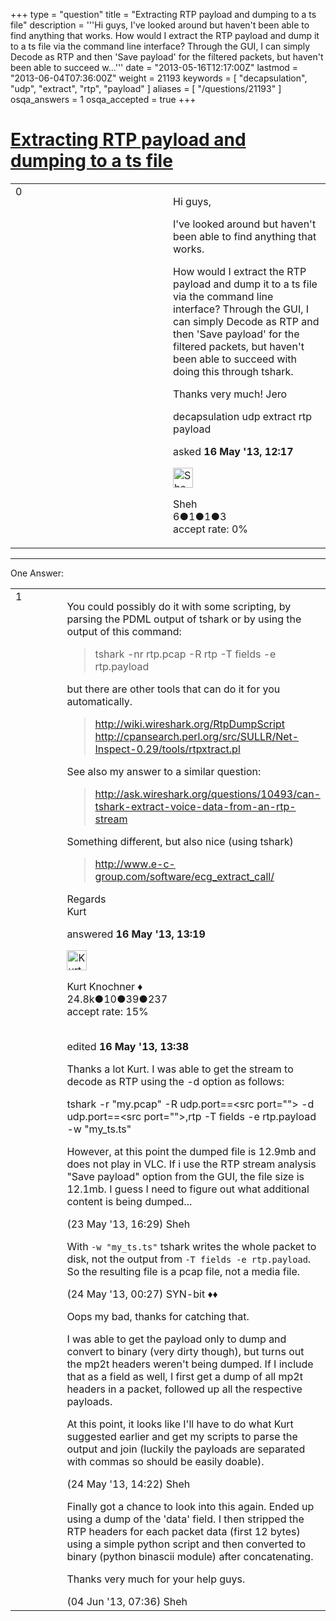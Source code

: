 +++
type = "question"
title = "Extracting RTP payload and dumping to a ts file"
description = '''Hi guys, I&#x27;ve looked around but haven&#x27;t been able to find anything that works. How would I extract the RTP payload and dump it to a ts file via the command line interface? Through the GUI, I can simply Decode as RTP and then &#x27;Save payload&#x27; for the filtered packets, but haven&#x27;t been able to succeed w...'''
date = "2013-05-16T12:17:00Z"
lastmod = "2013-06-04T07:36:00Z"
weight = 21193
keywords = [ "decapsulation", "udp", "extract", "rtp", "payload" ]
aliases = [ "/questions/21193" ]
osqa_answers = 1
osqa_accepted = true
+++

<div class="headNormal">

# [Extracting RTP payload and dumping to a ts file](/questions/21193/extracting-rtp-payload-and-dumping-to-a-ts-file)

</div>

<div id="main-body">

<div id="askform">

<table id="question-table" style="width:100%;"><colgroup><col style="width: 50%" /><col style="width: 50%" /></colgroup><tbody><tr class="odd"><td style="width: 30px; vertical-align: top"><div class="vote-buttons"><span id="post-21193-upvote" class="ajax-command post-vote up" rel="nofollow" title="I like this post (click again to cancel)"> </span><div id="post-21193-score" class="post-score" title="current number of votes">0</div><span id="post-21193-downvote" class="ajax-command post-vote down" rel="nofollow" title="I dont like this post (click again to cancel)"> </span> <span id="favorite-mark" class="ajax-command favorite-mark" rel="nofollow" title="mark/unmark this question as favorite (click again to cancel)"> </span><div id="favorite-count" class="favorite-count"></div></div></td><td><div id="item-right"><div class="question-body"><p>Hi guys,</p><p>I've looked around but haven't been able to find anything that works.</p><p>How would I extract the RTP payload and dump it to a ts file via the command line interface? Through the GUI, I can simply Decode as RTP and then 'Save payload' for the filtered packets, but haven't been able to succeed with doing this through tshark.</p><p>Thanks very much! Jero</p></div><div id="question-tags" class="tags-container tags"><span class="post-tag tag-link-decapsulation" rel="tag" title="see questions tagged &#39;decapsulation&#39;">decapsulation</span> <span class="post-tag tag-link-udp" rel="tag" title="see questions tagged &#39;udp&#39;">udp</span> <span class="post-tag tag-link-extract" rel="tag" title="see questions tagged &#39;extract&#39;">extract</span> <span class="post-tag tag-link-rtp" rel="tag" title="see questions tagged &#39;rtp&#39;">rtp</span> <span class="post-tag tag-link-payload" rel="tag" title="see questions tagged &#39;payload&#39;">payload</span></div><div id="question-controls" class="post-controls"></div><div class="post-update-info-container"><div class="post-update-info post-update-info-user"><p>asked <strong>16 May '13, 12:17</strong></p><img src="https://secure.gravatar.com/avatar/4ec4ab693b8f9dcd0d91625695f09b1e?s=32&amp;d=identicon&amp;r=g" class="gravatar" width="32" height="32" alt="Sheh&#39;s gravatar image" /><p><span>Sheh</span><br />
<span class="score" title="6 reputation points">6</span><span title="1 badges"><span class="badge1">●</span><span class="badgecount">1</span></span><span title="1 badges"><span class="silver">●</span><span class="badgecount">1</span></span><span title="3 badges"><span class="bronze">●</span><span class="badgecount">3</span></span><br />
<span class="accept_rate" title="Rate of the user&#39;s accepted answers">accept rate:</span> <span title="Sheh has no accepted answers">0%</span></p></div></div><div id="comments-container-21193" class="comments-container"></div><div id="comment-tools-21193" class="comment-tools"></div><div class="clear"></div><div id="comment-21193-form-container" class="comment-form-container"></div><div class="clear"></div></div></td></tr></tbody></table>

------------------------------------------------------------------------

<div class="tabBar">

<span id="sort-top"></span>

<div class="headQuestions">

One Answer:

</div>

</div>

<span id="21194"></span>

<div id="answer-container-21194" class="answer accepted-answer">

<table style="width:100%;"><colgroup><col style="width: 50%" /><col style="width: 50%" /></colgroup><tbody><tr class="odd"><td style="width: 30px; vertical-align: top"><div class="vote-buttons"><span id="post-21194-upvote" class="ajax-command post-vote up" rel="nofollow" title="I like this post (click again to cancel)"> </span><div id="post-21194-score" class="post-score" title="current number of votes">1</div><span id="post-21194-downvote" class="ajax-command post-vote down" rel="nofollow" title="I dont like this post (click again to cancel)"> </span> <span class="accept-answer on" rel="nofollow" title="Sheh has selected this answer as the correct answer"> </span></div></td><td><div class="item-right"><div class="answer-body"><p>You could possibly do it with some scripting, by parsing the PDML output of tshark or by using the output of this command:</p><blockquote><p>tshark -nr rtp.pcap -R rtp -T fields -e rtp.payload<br />
</p></blockquote><p>but there are other tools that can do it for you automatically.</p><blockquote><p><a href="http://wiki.wireshark.org/RtpDumpScript">http://wiki.wireshark.org/RtpDumpScript</a><br />
<a href="http://cpansearch.perl.org/src/SULLR/Net-Inspect-0.29/tools/rtpxtract.pl">http://cpansearch.perl.org/src/SULLR/Net-Inspect-0.29/tools/rtpxtract.pl</a><br />
</p></blockquote><p>See also my answer to a similar question:</p><blockquote><p><a href="http://ask.wireshark.org/questions/10493/can-tshark-extract-voice-data-from-an-rtp-stream">http://ask.wireshark.org/questions/10493/can-tshark-extract-voice-data-from-an-rtp-stream</a></p></blockquote><p>Something different, but also nice (using tshark)</p><blockquote><p><a href="http://www.e-c-group.com/software/ecg_extract_call/">http://www.e-c-group.com/software/ecg_extract_call/</a></p></blockquote><p>Regards<br />
Kurt</p></div><div class="answer-controls post-controls"></div><div class="post-update-info-container"><div class="post-update-info post-update-info-user"><p>answered <strong>16 May '13, 13:19</strong></p><img src="https://secure.gravatar.com/avatar/23b7bf5b13bc2c98b2e8aa9869ca5d75?s=32&amp;d=identicon&amp;r=g" class="gravatar" width="32" height="32" alt="Kurt%20Knochner&#39;s gravatar image" /><p><span>Kurt Knochner ♦</span><br />
<span class="score" title="24767 reputation points"><span>24.8k</span></span><span title="10 badges"><span class="badge1">●</span><span class="badgecount">10</span></span><span title="39 badges"><span class="silver">●</span><span class="badgecount">39</span></span><span title="237 badges"><span class="bronze">●</span><span class="badgecount">237</span></span><br />
<span class="accept_rate" title="Rate of the user&#39;s accepted answers">accept rate:</span> <span title="Kurt Knochner has 344 accepted answers">15%</span> </br></br></p></div><div class="post-update-info post-update-info-edited"><p><span> edited <strong>16 May '13, 13:38</strong> </span></p></div></div><div id="comments-container-21194" class="comments-container"><span id="21427"></span><div id="comment-21427" class="comment"><div id="post-21427-score" class="comment-score"></div><div class="comment-text"><p>Thanks a lot Kurt. I was able to get the stream to decode as RTP using the -d option as follows:</p><p>tshark -r "my.pcap" -R udp.port==&lt;src port=""&gt; -d udp.port==&lt;src port=""&gt;,rtp -T fields -e rtp.payload -w "my_ts.ts"</p><p>However, at this point the dumped file is 12.9mb and does not play in VLC. If i use the RTP stream analysis "Save payload" option from the GUI, the file size is 12.1mb. I guess I need to figure out what additional content is being dumped...</p></div><div id="comment-21427-info" class="comment-info"><span class="comment-age">(23 May '13, 16:29)</span> <span class="comment-user userinfo">Sheh</span></div></div><span id="21432"></span><div id="comment-21432" class="comment"><div id="post-21432-score" class="comment-score"></div><div class="comment-text"><p>With <code>-w "my_ts.ts"</code> tshark writes the whole packet to disk, not the output from <code>-T fields -e rtp.payload</code>. So the resulting file is a pcap file, not a media file.</p></div><div id="comment-21432-info" class="comment-info"><span class="comment-age">(24 May '13, 00:27)</span> <span class="comment-user userinfo">SYN-bit ♦♦</span></div></div><span id="21467"></span><div id="comment-21467" class="comment"><div id="post-21467-score" class="comment-score"></div><div class="comment-text"><p>Oops my bad, thanks for catching that.</p><p>I was able to get the payload only to dump and convert to binary (very dirty though), but turns out the mp2t headers weren't being dumped. If I include that as a field as well, I first get a dump of all mp2t headers in a packet, followed up all the respective payloads.</p><p>At this point, it looks like I'll have to do what Kurt suggested earlier and get my scripts to parse the output and join (luckily the payloads are separated with commas so should be easily doable).</p></div><div id="comment-21467-info" class="comment-info"><span class="comment-age">(24 May '13, 14:22)</span> <span class="comment-user userinfo">Sheh</span></div></div><span id="21741"></span><div id="comment-21741" class="comment"><div id="post-21741-score" class="comment-score"></div><div class="comment-text"><p>Finally got a chance to look into this again. Ended up using a dump of the 'data' field. I then stripped the RTP headers for each packet data (first 12 bytes) using a simple python script and then converted to binary (python binascii module) after concatenating.</p><p>Thanks very much for your help guys.</p></div><div id="comment-21741-info" class="comment-info"><span class="comment-age">(04 Jun '13, 07:36)</span> <span class="comment-user userinfo">Sheh</span></div></div></div><div id="comment-tools-21194" class="comment-tools"></div><div class="clear"></div><div id="comment-21194-form-container" class="comment-form-container"></div><div class="clear"></div></div></td></tr></tbody></table>

</div>

<div class="paginator-container-left">

</div>

</div>

</div>

